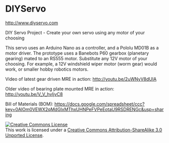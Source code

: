 DIYServo
========

http://www.diyservo.com

DIY Servo Project - Create your own servo using any motor of your choosing


This servo uses an Arduino Nano as a controller, and a Pololu MD01B as a motor driver.
The prototype uses a Banebots P60 gearbox (planetary gearing) mated to an RS555 motor. Substitute any 12V motor
of your choosing. For example, a 12V windshield wiper motor (worm gear) would work, or smaller hobby robotics
motors.

Video of latest gear driven MRE in action:
http://youtu.be/2uWNyV8dUlA

Older video of bearing plate mounted MRE in action:
http://youtu.be/V_V_hvIjvC8

Bill of Materials (BOM): https://docs.google.com/spreadsheet/ccc?key=0AlOm0VEWX2qMdGIxMThxUHNPeFVPeEotaU9RSDRENGc&usp=sharing

<a rel="license" href="http://creativecommons.org/licenses/by-sa/3.0/"><img alt="Creative Commons License" style="border-width:0" src="http://i.creativecommons.org/l/by-sa/3.0/88x31.png" /></a><br />This work is licensed under a <a rel="license" href="http://creativecommons.org/licenses/by-sa/3.0/">Creative Commons Attribution-ShareAlike 3.0 Unported License</a>.
